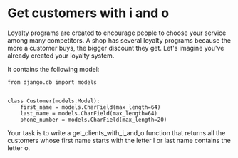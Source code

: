 # Get customers with i and o

Loyalty programs are created to encourage people to choose your service among many competitors. A shop has several loyalty programs because the more a customer buys, the bigger discount they get. Let's imagine you've already created your loyalty system.

It contains the following model:

    from django.db import models


    class Customer(models.Model):
        first_name = models.CharField(max_length=64)
        last_name = models.CharField(max_length=64)
        phone_number = models.CharField(max_length=20)

Your task is to write a get_clients_with_i_and_o function that returns all the customers whose first name starts with the letter I or last name contains the letter o.
